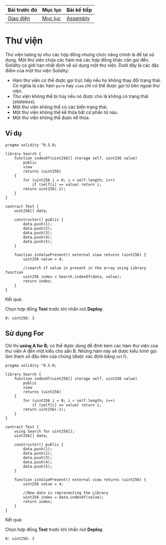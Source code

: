 |Bài trước đó|Mục lục|Bài kế tiếp|
|---|---|---|
|[Giao diện](35_Interfaces.md)|[Mục lục](README.md)|[Assembly](37_Assembly.md)|

# Thư viện

Thư viện tương tự như các hợp đồng nhưng chức năng chính là để tái sử dụng. Một thư viện chứa các hàm mà các hợp đồng khác cần gọi đến. Solidity có giới hạn nhất định về sử dụng một thư viện. Dưới đây là các đặc điểm của một thư viện Solidity:

* Hàm thư viện có thể được gọi trực tiếp nếu họ không thay đổi trạng thái. Có nghĩa là các hàm `pure` hay `view` chỉ có thể được gọi từ bên ngoài thư viện.
* Thư viện không thể bị hủy nếu nó được cho là không có trạng thái (*stateless*).
* Một thư viện không thể có các biến trạng thái.
* Một thư viện không thể kế thừa bất cứ phần tử nào.
* Một thư viện không thể được kế thừa.

## Ví dụ

```solidity
pragma solidity ^0.5.0;

library Search {
    function indexOf(uint256[] storage self, uint256 value)
        public
        view
        returns (uint256)
    {
        for (uint256 i = 0; i < self.length; i++)
            if (self[i] == value) return i;
        return uint256(-1);
    }
}

contract Test {
    uint256[] data;

    constructor() public {
        data.push(1);
        data.push(2);
        data.push(3);
        data.push(4);
        data.push(5);
    }

    function isValuePresent() external view returns (uint256) {
        uint256 value = 4;

        //search if value is present in the array using Library function
        uint256 index = Search.indexOf(data, value);
        return index;
    }
}
```

Kết quả:

Chọn hợp đồng **Test** trước khi nhấn nút **Deploy**.

```
0: uint256: 3
```

## Sử dụng For

Chỉ thị **using A for B;** có thể được dùng để đính kèm các hàm thư viện của thư viện A đến một kiểu cho sẵn B. Những hàm này sẽ được kiểu trình gọi làm tham số đầu tiên của chúng (được xác định bằng `self`).

```solidity
pragma solidity ^0.5.0;

library Search {
    function indexOf(uint256[] storage self, uint256 value)
        public
        view
        returns (uint256)
    {
        for (uint256 i = 0; i < self.length; i++)
            if (self[i] == value) return i;
        return uint256(-1);
    }
}

contract Test {
    using Search for uint256[];
    uint256[] data;

    constructor() public {
        data.push(1);
        data.push(2);
        data.push(3);
        data.push(4);
        data.push(5);
    }

    function isValuePresent() external view returns (uint256) {
        uint256 value = 4;

        //Now data is representing the Library
        uint256 index = data.indexOf(value);
        return index;
    }
}
```

Kết quả:

Chọn hợp đồng **Test** trước khi nhấn nút **Deploy**.

```
0: uint256: 3
```
